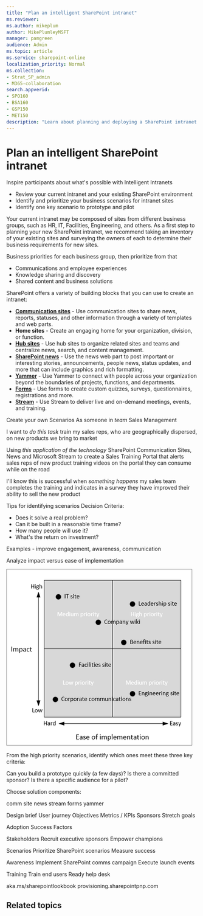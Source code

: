 ```yaml
---
title: "Plan an intelligent SharePoint intranet"
ms.reviewer: 
ms.author: mikeplum
author: MikePlumleyMSFT
manager: pamgreen
audience: Admin
ms.topic: article
ms.service: sharepoint-online
localization_priority: Normal
ms.collection:  
- Strat_SP_admin
- M365-collaboration
search.appverid:
- SPO160
- BSA160
- GSP150
- MET150
description: "Learn about planning and deploying a SharePoint intranet."
---
```


# Plan an intelligent SharePoint intranet

Inspire participants about what's possible with Intelligent Intranets

- Review your current intranet and your existing SharePoint environment
- Identify and prioritize your business scenarios for intranet sites
- Identify one key scenario to prototype and pilot



Your current intranet may be composed of sites from different business groups, such as HR, IT, Facilities, Engineering, and others. As a first step to planning your new SharePoint intranet, we recommend taking an inventory of your existing sites and surveying the owners of each to determine their business requirements for new sites.

Business priorities for each business group, then prioritize from that


- Communications and employee experiences
- Knowledge sharing and discovery
- Shared content and business solutions







SharePoint offers a variety of building blocks that you can use to create an intranet:

- **[Communication sites](https://support.office.com/article/94A33429-E580-45C3-A090-5512A8070732)** - Use communication sites to share news, reports, statuses, and other information through a variety of templates and web parts.
- **Home sites** - Create an engaging home for your organization, division, or function.
- **[Hub sites](planning-hub-sites.md)** - Use hub sites to organize related sites and teams and centralize news, search, and content management.
- **[SharePoint news](https://support.office.com/article/C2DCEE50-F5D7-434B-8CB9-A7FEEFD9F165)** - Use the news web part to post important or interesting stories, announcements, people news, status updates, and more that can include graphics and rich formatting.
- **[Yammer](https://docs.microsoft.com/yammer/yammer-landing-page)** - Use Yammer to connect with people across your organization beyond the boundaries of projects, functions, and departments.
- **[Forms](https://docs.microsoft.com/forms-pro)** - Use forms to create custom quizzes, surveys, questionnaires, registrations and more.
- **[Stream](https://docs.microsoft.com/stream)** - Use Stream to deliver live and on-demand meetings, events, and training.


Create your own Scenarios
As someone in *team*
Sales Management

I want to *do this task*
train my sales reps, who are geographically dispersed, on new products we bring to market

Using *this application of the technology*
SharePoint Communication Sites, News and Microsoft Stream to create a Sales Training Portal that alerts sales reps of new product training videos on the portal they can consume while on the road

I'll know this is successful when *something happens*
my sales team completes the training and indicates in a survey they have improved their ability to sell the new product


Tips for identifying scenarios
Decision Criteria:
- Does it solve a real problem?
- Can it be built in a reasonable time frame?
- How many people will use it?
- What's the return on investment?

Examples - improve engagement, awareness, communication


Analyze impact versus ease of implementation

![Chart showing relationship between impact and ease of implementation for example intranet sites](media/intranet-impact-ease-grid.png)

From the high priority scenarios, identify which ones meet these three key criteria:

Can you build a prototype quickly (a few days)?
Is there a committed sponsor?
Is there a specific audience for a pilot?


Choose solution components:

comm site
news
stream
forms
yammer


Design brief
User journey
Objectives
Metrics / KPIs
Sponsors
Stretch goals


Adoption Success Factors

Stakeholders
Recruit executive sponsors
Empower champions

Scenarios
Prioritize SharePoint scenarios
Measure success


Awareness
Implement SharePoint comms campaign
Execute launch events


Training
Train end users
Ready help desk



aka.ms/sharepointlookbook
provisioning.sharepointpnp.com



## Related topics

